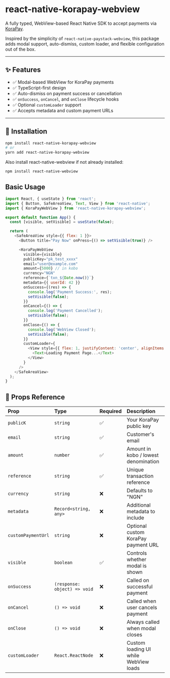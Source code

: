 # react-native-korapay-webview

A fully typed, WebView-based React Native SDK to accept payments via [KoraPay](https://korapay.com).

Inspired by the simplicity of `react-native-paystack-webview`, this package adds modal support, auto-dismiss, custom loader, and flexible configuration out of the box.

---

## ✨ Features

- ✅ Modal-based WebView for KoraPay payments
- ✅ TypeScript-first design
- ✅ Auto-dismiss on payment success or cancellation
- ✅ `onSuccess`, `onCancel`, and `onClose` lifecycle hooks
- ✅ Optional `customLoader` support
- ✅ Accepts metadata and custom payment URLs

---

## 🚀 Installation

```bash
npm install react-native-korapay-webview
# or
yarn add react-native-korapay-webview
```
Also install react-native-webview if not already installed:

```bash
npm install react-native-webview
```

## Basic Usage 
```javascript
import React, { useState } from 'react';
import { Button, SafeAreaView, Text, View } from 'react-native';
import { KoraPayWebView } from 'react-native-korapay-webview';

export default function App() {
  const [visible, setVisible] = useState(false);

  return (
    <SafeAreaView style={{ flex: 1 }}>
      <Button title="Pay Now" onPress={() => setVisible(true)} />

      <KoraPayWebView
        visible={visible}
        publicKey="pk_test_xxxx"
        email="user@example.com"
        amount={5000} // in kobo
        currency="NGN"
        reference={`txn_${Date.now()}`}
        metadata={{ userId: 42 }}
        onSuccess={(res) => {
          console.log('Payment Success:', res);
          setVisible(false);
        }}
        onCancel={() => {
          console.log('Payment Cancelled');
          setVisible(false);
        }}
        onClose={() => {
          console.log('WebView Closed');
          setVisible(false);
        }}
        customLoader={
          <View style={{ flex: 1, justifyContent: 'center', alignItems: 'center' }}>
            <Text>Loading Payment Page...</Text>
          </View>
        }
      />
    </SafeAreaView>
  );
}
```

## 🧾 Props Reference

| Prop           | Type                       | Required | Description                                    |
| :------------- | :------------------------- | :------- | :--------------------------------------------- |
| `publicK`      | `string`                   | ✅       | Your KoraPay public key                        |
| `email`        | `string`                   | ✅       | Customer's email                               |
| `amount`       | `number`                   | ✅       | Amount in kobo / lowest denomination           |
| `reference`    | `string`                   | ✅       | Unique transaction reference                   |
| `currency`     | `string`                   | ❌       | Defaults to "NGN"                              |
| `metadata`     | `Record<string, any>`      | ❌       | Additional metadata to include                 |
| `customPaymentUrl` | `string`               | ❌       | Optional custom KoraPay payment URL            |
| `visible`      | `boolean`                  | ✅       | Controls whether modal is shown                |
| `onSuccess`    | `(response: object) => void` | ❌       | Called on successful payment                   |
| `onCancel`     | `() => void`               | ❌       | Called when user cancels payment               |
| `onClose`      | `() => void`               | ❌       | Always called when modal closes                |
| `customLoader` | `React.ReactNode`          | ❌       | Custom loading UI while WebView loads          |

